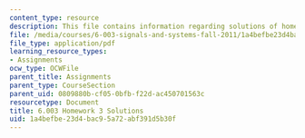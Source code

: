 ```yaml
---
content_type: resource
description: This file contains information regarding solutions of homework 3.
file: /media/courses/6-003-signals-and-systems-fall-2011/1a4befbe23d4bac95a72abf391d5b30f_MIT6_003F11_sol03.pdf
file_type: application/pdf
learning_resource_types:
- Assignments
ocw_type: OCWFile
parent_title: Assignments
parent_type: CourseSection
parent_uid: 0809880b-cf05-0bfb-f22d-ac450701563c
resourcetype: Document
title: 6.003 Homework 3 Solutions
uid: 1a4befbe-23d4-bac9-5a72-abf391d5b30f
---
```

